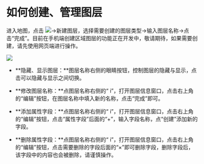 # 如何创建、管理图层

进入地图，点击 ![](https://pic.dituwuyou.com/map%2Fpicture%2Fmobile%2Flayers.png)->新建图层，选择需要创建的图层类型->输入图层名称->点击“完成”。目前在手机端创建区域图层的功能正在开发中，敬请期待，如果需要创建，请先使用网页端进行操作。

![](https://pic.dituwuyou.com/map%2Fpicture%2Fmobile%2Fm-addlayer.png)




* **隐藏、显示图层：**图层名称右侧的眼睛按钮，控制图层的隐藏与显示，点击可以隐藏与显示之间切换。

* **修改图层名称：**点图层名称右侧的“ i”，打开图层信息窗口，点击右上角的“编辑”按钮，在图层名称中填入新的名称，点击“完成”即可。

* **添加属性字段：**点图层名称右侧的“ i”，打开图层信息窗口，点击右上角的“编辑”按钮，点击“属性字段”后面的“+”，输入字段名称，点“创建”添加新的字段。

* **删除属性字段：**点图层名称右侧的“ i”，打开图层信息窗口，点击右上角的“编辑”按钮，点击需要删除的字段后面的“×”即可删除字段，删除字段后，该字段中的内容也会被删除，请谨慎操作。

 
